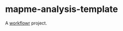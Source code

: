 # mapme-analysis-template

A [workflowr][] project.

[workflowr]: https://github.com/jdblischak/workflowr
